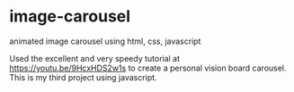 # image-carousel
animated image carousel using html, css, javascript

Used the excellent and very speedy tutorial at https://youtu.be/9HcxHDS2w1s to create a personal vision board carousel. This is my third project using javascript.

